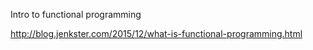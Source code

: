 Intro to functional programming


http://blog.jenkster.com/2015/12/what-is-functional-programming.html
